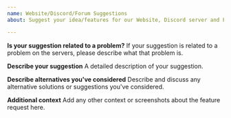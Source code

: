 ```yaml
---
name: Website/Discord/Forum Suggestions
about: Suggest your idea/features for our Website, Discord server and Forums.

---
```


**Is your suggestion related to a problem?**
If your suggestion is related to a problem on the servers, please describe what that problem is.

**Describe your suggestion**
A detailed description of your suggestion.

**Describe alternatives you've considered**
Describe and discuss any alternative solutions or suggestions you've considered.

**Additional context**
Add any other context or screenshots about the feature request here.